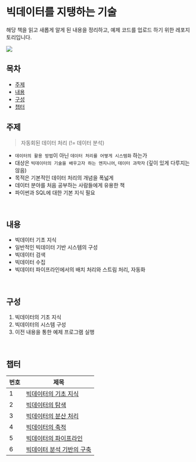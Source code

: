 # 빅데이터를 지탱하는 기술

해당 책을 읽고 새롭게 알게 된 내용을 정리하고, 예제 코드를 업로드 하기 위한 레포지토리입니다.

![](https://books.google.co.kr/books/publisher/content?id=9UgpEAAAQBAJ&hl=ko&pg=PP1&img=1&zoom=3&bul=1&sig=ACfU3U0hicUEw2LI1FDgz2mrjURxHyU--g&w=1280)

## 목차

- [주제](#주제)
- [내용](#내용)
- [구성](#구성)
- [챕터](#챕터)

## 주제

> 자동회된 데이터 처리 (!= 데이터 분석)

- `데이터의 활용 방법`이 아닌 `데이터 처리를 어떻게 시스템화` 하는가
- 대상은 `빅데이터의 기술을 배우고자 하는 엔지니어`, `데이터 과학자` (깊이 있게 다루지는 않음)
- 목적은 기본적인 데이터 처리의 개념을 폭넓게
- 데이터 분야를 처음 공부하는 사람들에게 유용한 책
- 파이썬과 SQL에 대한 기본 지식 필요

<br>

## 내용
- 빅데이터 기초 지식
- 일반적인 빅데이터 기반 시스템의 구성
- 빅데이터 검색
- 빅데이터 수집
- 빅데이터 파이프라인에서의 배치 처리와 스트림 처리, 자동화

<br>

## 구성

1. 빅데이터의 기초 지식
2. 빅데이터의 시스템 구성
3. 이전 내용을 통한 예제 프로그램 실행

<br>

## 챕터

|번호|제목|
|---|---|
|1|[빅데이터의 기초 지식](/1_빅데이터의_기초_지식/1장.md)|
|2|[빅데이터의 탐색](/2_빅데이터의_탐색/2장.md)|
|3|[빅데이터의 분산 처리](/3_빅데이터의_분산_처리/3장.md)|
|4|[빅데이터의 축적](/4_빅데이터의_축적/4장.md)|
|5|[빅데이터의 파이프라인](/5_빅데이터의_파이프라인/5장.md)|
|6|[빅데이터 분석 기반의 구축](/6_빅데이터_분석_기반의_구축/6장.md)|